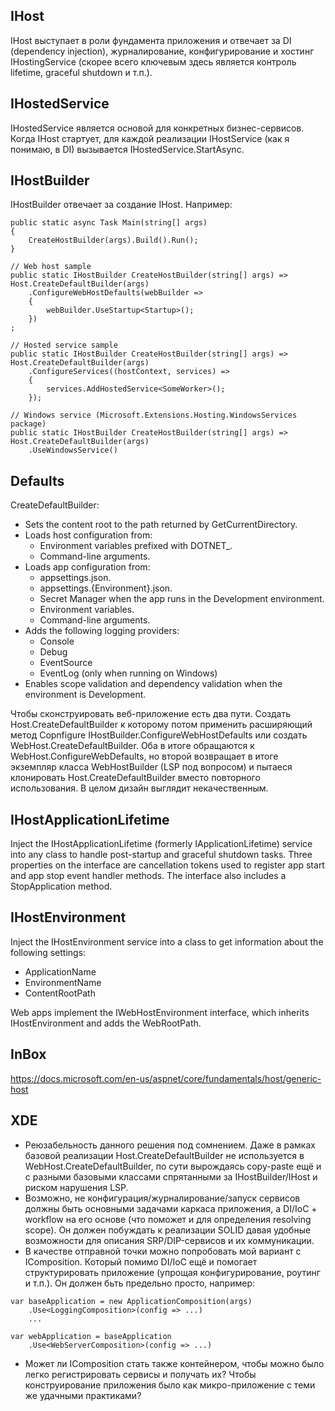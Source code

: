 ## IHost

IHost выступает в роли фундамента приложения и отвечает за DI (dependency injection), журналирование, конфигурирование и хостинг IHostingService (скорее всего ключевым здесь является контроль lifetime, graceful shutdown и т.п.).

## IHostedService

IHostedService является основой для конкретных бизнес-сервисов. Когда IHost стартует, для каждой реализации IHostService (как я понимаю, в DI) вызывается IHostedService.StartAsync.

## IHostBuilder

IHostBuilder отвечает за создание IHost. Например:

```
public static async Task Main(string[] args)
{
    CreateHostBuilder(args).Build().Run();
}

// Web host sample
public static IHostBuilder CreateHostBuilder(string[] args) => Host.CreateDefaultBuilder(args)
    .ConfigureWebHostDefaults(webBuilder =>
    {
        webBuilder.UseStartup<Startup>();
    })
;

// Hosted service sample
public static IHostBuilder CreateHostBuilder(string[] args) => Host.CreateDefaultBuilder(args)
    .ConfigureServices((hostContext, services) =>
    {
        services.AddHostedService<SomeWorker>();
    });

// Windows service (Microsoft.Extensions.Hosting.WindowsServices package)
public static IHostBuilder CreateHostBuilder(string[] args) => Host.CreateDefaultBuilder(args)
    .UseWindowsService()
```

## Defaults

CreateDefaultBuilder:

-   Sets the content root to the path returned by GetCurrentDirectory.
-   Loads host configuration from:
    -   Environment variables prefixed with DOTNET\_.
    -   Command-line arguments.
-   Loads app configuration from:
    -   appsettings.json.
    -   appsettings.{Environment}.json.
    -   Secret Manager when the app runs in the Development environment.
    -   Environment variables.
    -   Command-line arguments.
-   Adds the following logging providers:
    -   Console
    -   Debug
    -   EventSource
    -   EventLog (only when running on Windows)
-   Enables scope validation and dependency validation when the environment is Development.

Чтобы сконструировать веб-приложение есть два пути. Создать Host.CreateDefaultBuilder к которому потом применить расширяющий метод Copnfigure IHostBuilder.ConfigureWebHostDefaults или создать WebHost.CreateDefaultBuilder. Оба в итоге обращаются к WebHost.ConfigureWebDefaults, но второй возвращает в итоге экземпляр класса WebHostBuilder (LSP под вопросом) и пытаеся клонировать Host.CreateDefaultBuilder вместо повторного использования. В целом дизайн выглядит некачественным.

## IHostApplicationLifetime

Inject the IHostApplicationLifetime (formerly IApplicationLifetime) service into any class to handle post-startup and graceful shutdown tasks. Three properties on the interface are cancellation tokens used to register app start and app stop event handler methods. The interface also includes a StopApplication method.

## IHostEnvironment

Inject the IHostEnvironment service into a class to get information about the following settings:

-   ApplicationName
-   EnvironmentName
-   ContentRootPath

Web apps implement the IWebHostEnvironment interface, which inherits IHostEnvironment and adds the WebRootPath.

## InBox

https://docs.microsoft.com/en-us/aspnet/core/fundamentals/host/generic-host

## XDE

-   Реюзабельность данного решения под сомнением. Даже в рамках базовой реализации Host.CreateDefaultBuilder не используется в WebHost.CreateDefaultBuilder, по сути вырождаясь copy-paste ещё и с разными базовыми классами спрятанными за IHostBuilder/IHost и риском нарушения LSP.
-   Возможно, не конфигурация/журналирование/запуск сервисов должны быть основными задачами каркаса приложения, а DI/IoC + workflow на его основе (что поможет и для определения resolving scope). Он должен побуждать к реализации SOLID давая удобные возможности для описания SRP/DIP-сервисов и их коммуникации.
-   В качестве отправной точки можно попробовать мой вариант с IComposition. Который помимо DI/IoC ещё и помогает структурировать приложение (упрощая конфигурирование, роутинг и т.п.). Он должен бьть предельно просто, например:

```
var baseApplication = new ApplicationComposition(args)
    .Use<LoggingComposition>(config => ...)
    ...

var webApplication = baseApplication
    .Use<WebServerComposition>(config => ...)
```

-   Может ли IComposition стать также контейнером, чтобы можно было легко регистрировать сервисы и получать их? Чтобы конструирование приложения было как микро-приложение с теми же удачными практиками?
